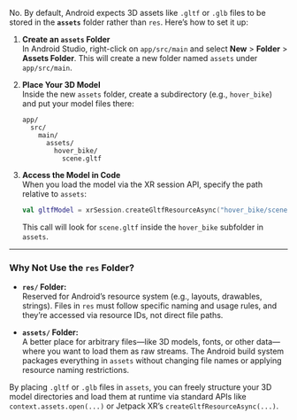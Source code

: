 No. By default, Android expects 3D assets like `.gltf` or `.glb` files to be stored in the **`assets`** folder rather than `res`. Here’s how to set it up:

1. **Create an `assets` Folder**  
   In Android Studio, right-click on `app/src/main` and select **New** > **Folder** > **Assets Folder**. This will create a new folder named `assets` under `app/src/main`.

2. **Place Your 3D Model**  
   Inside the new `assets` folder, create a subdirectory (e.g., `hover_bike`) and put your model files there:
   ```
   app/
     src/
       main/
         assets/
           hover_bike/
             scene.gltf
   ```

3. **Access the Model in Code**  
   When you load the model via the XR session API, specify the path relative to `assets`:
   ```kotlin
   val gltfModel = xrSession.createGltfResourceAsync("hover_bike/scene.gltf").await()
   ```
   This call will look for `scene.gltf` inside the `hover_bike` subfolder in `assets`.

---

### Why Not Use the `res` Folder?

- **`res/` Folder:**  
  Reserved for Android’s resource system (e.g., layouts, drawables, strings). Files in `res` must follow specific naming and usage rules, and they’re accessed via resource IDs, not direct file paths.

- **`assets/` Folder:**  
  A better place for arbitrary files—like 3D models, fonts, or other data—where you want to load them as raw streams. The Android build system packages everything in `assets` without changing file names or applying resource naming restrictions.

By placing `.gltf` or `.glb` files in `assets`, you can freely structure your 3D model directories and load them at runtime via standard APIs like `context.assets.open(...)` or Jetpack XR’s `createGltfResourceAsync(...)`.